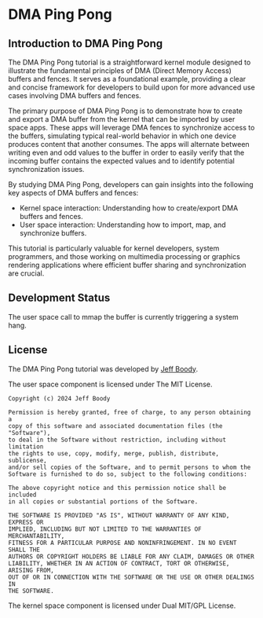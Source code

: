 DMA Ping Pong
=============

Introduction to DMA Ping Pong
-----------------------------

The DMA Ping Pong tutorial is a straightforward kernel
module designed to illustrate the fundamental principles of
DMA (Direct Memory Access) buffers and fences. It serves as
a foundational example, providing a clear and concise
framework for developers to build upon for more advanced use
cases involving DMA buffers and fences.

The primary purpose of DMA Ping Pong is to demonstrate how
to create and export a DMA buffer from the kernel that can
be imported by user space apps. These apps will leverage DMA
fences to synchronize access to the buffers, simulating
typical real-world behavior in which one device produces
content that another consumes. The apps will alternate
between writing even and odd values to the buffer in order
to easily verify that the incoming buffer contains the
expected values and to identify potential synchronization
issues.

By studying DMA Ping Pong, developers can gain insights into
the following key aspects of DMA buffers and fences:

* Kernel space interaction: Understanding how to
  create/export DMA buffers and fences.
* User space interaction: Understanding how to import, map,
  and synchronize buffers.

This tutorial is particularly valuable for kernel
developers, system programmers, and those working on
multimedia processing or graphics rendering applications
where efficient buffer sharing and synchronization are
crucial.

Development Status
------------------

The user space call to mmap the buffer is currently
triggering a system hang.

License
-------

The DMA Ping Pong tutorial was developed by
[Jeff Boody](mailto:jeffboody@gmail.com).

The user space component is licensed under The MIT License.

	Copyright (c) 2024 Jeff Boody

	Permission is hereby granted, free of charge, to any person obtaining a
	copy of this software and associated documentation files (the "Software"),
	to deal in the Software without restriction, including without limitation
	the rights to use, copy, modify, merge, publish, distribute, sublicense,
	and/or sell copies of the Software, and to permit persons to whom the
	Software is furnished to do so, subject to the following conditions:

	The above copyright notice and this permission notice shall be included
	in all copies or substantial portions of the Software.

	THE SOFTWARE IS PROVIDED "AS IS", WITHOUT WARRANTY OF ANY KIND, EXPRESS OR
	IMPLIED, INCLUDING BUT NOT LIMITED TO THE WARRANTIES OF MERCHANTABILITY,
	FITNESS FOR A PARTICULAR PURPOSE AND NONINFRINGEMENT. IN NO EVENT SHALL THE
	AUTHORS OR COPYRIGHT HOLDERS BE LIABLE FOR ANY CLAIM, DAMAGES OR OTHER
	LIABILITY, WHETHER IN AN ACTION OF CONTRACT, TORT OR OTHERWISE, ARISING FROM,
	OUT OF OR IN CONNECTION WITH THE SOFTWARE OR THE USE OR OTHER DEALINGS IN
	THE SOFTWARE.

The kernel space component is licensed under Dual MIT/GPL License.
